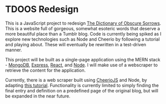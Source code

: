 # TDOOS Redesign

This is a JavaScript project to redesign [The Dictionary of Obscure Sorrows](http://www.dictionaryofobscuresorrows.com/). This is a website full of gorgeous, somewhat esoteric words that deserve a more beautiful place than a Tumblr blog. Code is currently being spiked as I explore new technologies such as Node and Cheerio by following a tutorial and playing about. These will eventually be rewritten in a test-driven manner.

This project will be built as a single-page application using the MERN stack - [MongoDB](https://www.mongodb.com/), [Express](https://expressjs.com/), [React](https://reactjs.org/), and [Node](https://nodejs.org/en/). I will make use of a webscraper to retrieve the content for the application.

Currently, there is a web scraper built using [CheerioJS](https://cheerio.js.org/) and Node, by adapting [this tutorial](https://scotch.io/tutorials/scraping-the-web-with-node-js). Functionality is currently limited to simply finding the final entry and definition on a predefined page of the original blog, but will be expanded in the near future.
